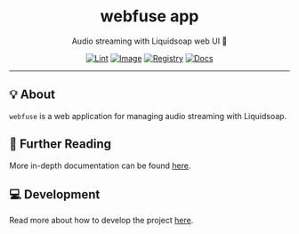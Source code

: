 <h1 align="center">webfuse app</h1>

<div align="center">

Audio streaming with Liquidsoap web UI 🧼

[![Lint](https://github.com/radio-aktywne/app-webfuse/actions/workflows/lint.yaml/badge.svg)](https://github.com/radio-aktywne/app-webfuse/actions/workflows/lint.yaml)
[![Image](https://github.com/radio-aktywne/app-webfuse/actions/workflows/image.yaml/badge.svg)](https://github.com/radio-aktywne/app-webfuse/actions/workflows/image.yaml)
[![Registry](https://github.com/radio-aktywne/app-webfuse/actions/workflows/registry.yaml/badge.svg)](https://github.com/radio-aktywne/app-webfuse/actions/workflows/registry.yaml)
[![Docs](https://github.com/radio-aktywne/app-webfuse/actions/workflows/docs.yaml/badge.svg)](https://github.com/radio-aktywne/app-webfuse/actions/workflows/docs.yaml)

</div>

---

## 💡 About

`webfuse` is a web application for managing audio streaming with Liquidsoap.

## 📄 Further Reading

More in-depth documentation can be found
[here](https://radio-aktywne.github.io/app-webfuse).

## 💻 Development

Read more about how to develop the project
[here](https://github.com/radio-aktywne/app-webfuse/blob/main/CONTRIBUTING.md).
